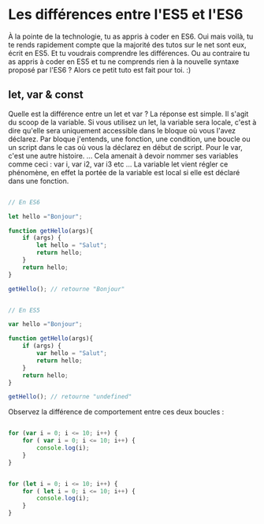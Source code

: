 # Les différences entre l'ES5 et l'ES6

À la pointe de la technologie, tu as appris à coder en ES6. Oui mais voilà, tu te rends rapidement compte que la majorité des tutos sur le net sont eux, écrit en ES5. Et tu voudrais comprendre les différences. Ou au contraire tu as appris à coder en ES5 et tu ne comprends rien à la nouvelle syntaxe proposé par l'ES6 ? Alors ce petit tuto est fait pour toi. :) 

## let, var & const

Quelle est la différence entre un let et var ? La réponse est simple. Il s'agit du scoop de la variable. Si vous utilisez un let, la variable sera locale, c'est à dire qu'elle sera uniquement accessible dans le bloque où vous l'avez déclarez. Par bloque j'entends, une fonction, une condition, une boucle ou un script dans le cas où vous la déclarez en début de script. Pour le var, c'est une autre histoire. ... Cela amenait à devoir nommer ses variables comme ceci  : var i, var i2, var i3 etc ... La variable let vient régler ce phénomène, en effet la portée de la variable est local si elle est déclaré dans une fonction.

```javascript 

// En ES6 

let hello ="Bonjour";

function getHello(args){
	if (args) {
		let hello = "Salut";
		return hello;
	}
	return hello;
}

getHello(); // retourne "Bonjour"


// En ES5

var hello ="Bonjour";

function getHello(args){
	if (args) {
		var hello = "Salut";
		return hello;
	}
	return hello;
}

getHello(); // retourne "undefined"

```

Observez la différence de comportement entre ces deux boucles :

```javascript 

for (var i = 0; i <= 10; i++) {
	for ( var i = 0; i <= 10; i++) {
		console.log(i);
	} 
}

```

```javascript 

for (let i = 0; i <= 10; i++) {
	for ( let i = 0; i <= 10; i++) {
		console.log(i);
	} 
}

```
